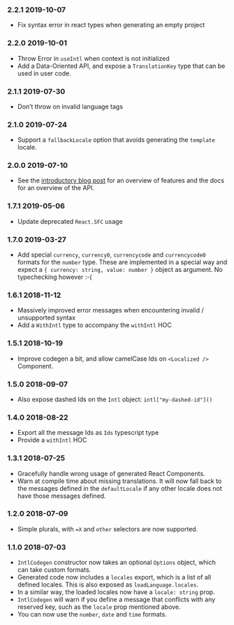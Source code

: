 ### 2.2.1 2019-10-07

- Fix syntax error in react types when generating an empty project

### 2.2.0 2019-10-01

- Throw Error in `useIntl` when context is not initialized
- Add a Data-Oriented API, and expose a `TranslationKey` type that can be used
  in user code.

### 2.1.1 2019-07-30

- Don’t throw on invalid language tags

### 2.1.0 2019-07-24

- Support a `fallbackLocale` option that avoids generating the `template` locale.

### 2.0.0 2019-07-10

- See the [introductory blog post](https://swatinem.de/blog/intl-codegen-2/) for
  an overview of features and the docs for an overview of the API.

### 1.7.1 2019-05-06

- Update deprecated `React.SFC` usage

### 1.7.0 2019-03-27

- Add special `currency`, `currency0`, `currencycode` and `currencycode0` formats
  for the `number` type.
  These are implemented in a special way and expect a
  `{ currency: string, value: number }` object as argument. No typechecking however :-(

### 1.6.1 2018-11-12

- Massively improved error messages when encountering invalid / unsupported syntax
- Add a `WithIntl` type to accompany the `withIntl` HOC

### 1.5.1 2018-10-19

- Improve codegen a bit, and allow camelCase Ids on `<Localized />` Component.

### 1.5.0 2018-09-07

- Also expose dashed Ids on the `Intl` object: `intl["my-dashed-id"]()`

### 1.4.0 2018-08-22

- Export all the message Ids as `Ids` typescript type
- Provide a `withIntl` HOC

### 1.3.1 2018-07-25

- Gracefully handle wrong usage of generated React Components.
- Warn at compile time about missing translations. It will now fall back to the
  messages defined in the `defaultLocale` if any other locale does not have those
  messages defined.

### 1.2.0 2018-07-09

- Simple plurals, with `=X` and `other` selectors are now supported.

### 1.1.0 2018-07-03

- `IntlCodegen` constructor now takes an optional `Options` object, which can take
  custom formats.
- Generated code now includes a `locales` export, which is a list of all defined locales.
  This is also exposed as `loadLanguage.locales`.
- In a similar way, the loaded locales now have a `locale: string` prop.
- `IntlCodegen` will warn if you define a message that conflicts with any reserved key,
  such as the `locale` prop mentioned above.
- You can now use the `number`, `date` and `time` formats.
